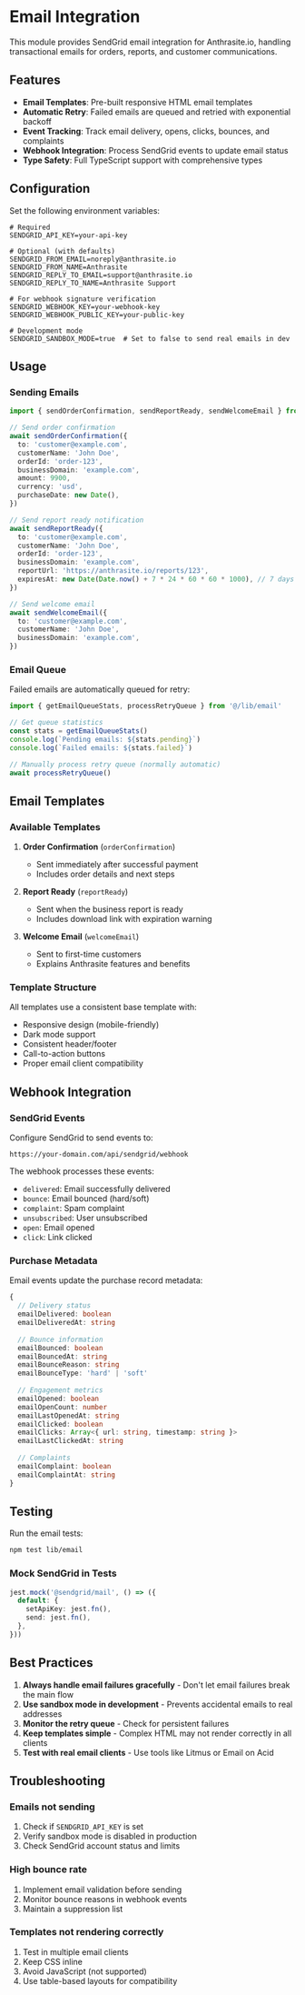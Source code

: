 # Email Integration

This module provides SendGrid email integration for Anthrasite.io, handling transactional emails for orders, reports, and customer communications.

## Features

- **Email Templates**: Pre-built responsive HTML email templates
- **Automatic Retry**: Failed emails are queued and retried with exponential backoff
- **Event Tracking**: Track email delivery, opens, clicks, bounces, and complaints
- **Webhook Integration**: Process SendGrid events to update email status
- **Type Safety**: Full TypeScript support with comprehensive types

## Configuration

Set the following environment variables:

```env
# Required
SENDGRID_API_KEY=your-api-key

# Optional (with defaults)
SENDGRID_FROM_EMAIL=noreply@anthrasite.io
SENDGRID_FROM_NAME=Anthrasite
SENDGRID_REPLY_TO_EMAIL=support@anthrasite.io
SENDGRID_REPLY_TO_NAME=Anthrasite Support

# For webhook signature verification
SENDGRID_WEBHOOK_KEY=your-webhook-key
SENDGRID_WEBHOOK_PUBLIC_KEY=your-public-key

# Development mode
SENDGRID_SANDBOX_MODE=true  # Set to false to send real emails in dev
```

## Usage

### Sending Emails

```typescript
import { sendOrderConfirmation, sendReportReady, sendWelcomeEmail } from '@/lib/email'

// Send order confirmation
await sendOrderConfirmation({
  to: 'customer@example.com',
  customerName: 'John Doe',
  orderId: 'order-123',
  businessDomain: 'example.com',
  amount: 9900,
  currency: 'usd',
  purchaseDate: new Date(),
})

// Send report ready notification
await sendReportReady({
  to: 'customer@example.com',
  customerName: 'John Doe',
  orderId: 'order-123',
  businessDomain: 'example.com',
  reportUrl: 'https://anthrasite.io/reports/123',
  expiresAt: new Date(Date.now() + 7 * 24 * 60 * 60 * 1000), // 7 days
})

// Send welcome email
await sendWelcomeEmail({
  to: 'customer@example.com',
  customerName: 'John Doe',
  businessDomain: 'example.com',
})
```

### Email Queue

Failed emails are automatically queued for retry:

```typescript
import { getEmailQueueStats, processRetryQueue } from '@/lib/email'

// Get queue statistics
const stats = getEmailQueueStats()
console.log(`Pending emails: ${stats.pending}`)
console.log(`Failed emails: ${stats.failed}`)

// Manually process retry queue (normally automatic)
await processRetryQueue()
```

## Email Templates

### Available Templates

1. **Order Confirmation** (`orderConfirmation`)
   - Sent immediately after successful payment
   - Includes order details and next steps

2. **Report Ready** (`reportReady`)
   - Sent when the business report is ready
   - Includes download link with expiration warning

3. **Welcome Email** (`welcomeEmail`)
   - Sent to first-time customers
   - Explains Anthrasite features and benefits

### Template Structure

All templates use a consistent base template with:
- Responsive design (mobile-friendly)
- Dark mode support
- Consistent header/footer
- Call-to-action buttons
- Proper email client compatibility

## Webhook Integration

### SendGrid Events

Configure SendGrid to send events to:
```
https://your-domain.com/api/sendgrid/webhook
```

The webhook processes these events:
- `delivered`: Email successfully delivered
- `bounce`: Email bounced (hard/soft)
- `complaint`: Spam complaint
- `unsubscribed`: User unsubscribed
- `open`: Email opened
- `click`: Link clicked

### Purchase Metadata

Email events update the purchase record metadata:

```typescript
{
  // Delivery status
  emailDelivered: boolean
  emailDeliveredAt: string
  
  // Bounce information
  emailBounced: boolean
  emailBouncedAt: string
  emailBounceReason: string
  emailBounceType: 'hard' | 'soft'
  
  // Engagement metrics
  emailOpened: boolean
  emailOpenCount: number
  emailLastOpenedAt: string
  emailClicked: boolean
  emailClicks: Array<{ url: string, timestamp: string }>
  emailLastClickedAt: string
  
  // Complaints
  emailComplaint: boolean
  emailComplaintAt: string
}
```

## Testing

Run the email tests:

```bash
npm test lib/email
```

### Mock SendGrid in Tests

```typescript
jest.mock('@sendgrid/mail', () => ({
  default: {
    setApiKey: jest.fn(),
    send: jest.fn(),
  },
}))
```

## Best Practices

1. **Always handle email failures gracefully** - Don't let email failures break the main flow
2. **Use sandbox mode in development** - Prevents accidental emails to real addresses
3. **Monitor the retry queue** - Check for persistent failures
4. **Keep templates simple** - Complex HTML may not render correctly in all clients
5. **Test with real email clients** - Use tools like Litmus or Email on Acid

## Troubleshooting

### Emails not sending

1. Check if `SENDGRID_API_KEY` is set
2. Verify sandbox mode is disabled in production
3. Check SendGrid account status and limits

### High bounce rate

1. Implement email validation before sending
2. Monitor bounce reasons in webhook events
3. Maintain a suppression list

### Templates not rendering correctly

1. Test in multiple email clients
2. Keep CSS inline
3. Avoid JavaScript (not supported)
4. Use table-based layouts for compatibility